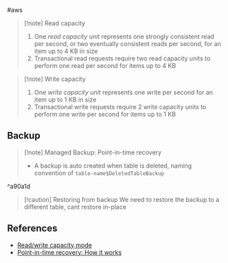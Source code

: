 #aws 
>[!note] Read capacity
>1. One _read capacity unit_ represents one strongly consistent read per second, or two eventually consistent reads per second, for an item up to 4 KB in size
>2. Transactional read requests require two read capacity units to perform one read per second for items up to 4 KB

>[!note] Write capacity
>1. One _write capacity unit_ represents one write per second for an item up to 1 KB in size
>2. Transactional write requests require 2 write capacity units to perform one write per second for items up to 1 KB

## Backup
>[!note] Managed Backup: Point-in-time recovery
>- A backup is auto created when table is deleted, naming convention of ``table-name$DeletedTableBackup``

^a90a1d

>[!caution] Restoring from backup
>We need to restore the backup to a different table, cant restore in-place

## References
- [Read/write capacity mode](https://docs.aws.amazon.com/pdfs/amazondynamodb/latest/developerguide/dynamodb-dg.pdf#HowItWorks.ReadWriteCapacityMode)
- [Point-in-time recovery: How it works](https://docs.aws.amazon.com/amazondynamodb/latest/developerguide/PointInTimeRecovery_Howitworks.html?icmpid=docs_dynamodb_help_panel_hp_pitr)